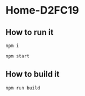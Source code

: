 # Home-D2FC19

## How to run it

```
npm i

npm start
```

## How to build it

```
npm run build
```